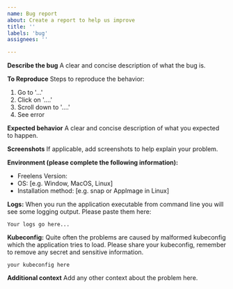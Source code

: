 ```yaml
---
name: Bug report
about: Create a report to help us improve
title: ''
labels: 'bug'
assignees: ''

---
```


<!-- markdownlint-disable -->
**Describe the bug**
A clear and concise description of what the bug is.

**To Reproduce**
Steps to reproduce the behavior:
1. Go to '...'
2. Click on '....'
3. Scroll down to '....'
4. See error

**Expected behavior**
A clear and concise description of what you expected to happen.

**Screenshots**
If applicable, add screenshots to help explain your problem.

**Environment (please complete the following information):**
- Freelens Version:
- OS: [e.g. Window, MacOS, Linux]
- Installation method: [e.g. snap or AppImage in Linux]

**Logs:**
When you run the application executable from command line you will see some logging output. Please paste them here:
```
Your logs go here...
```

**Kubeconfig:**
Quite often the problems are caused by malformed kubeconfig which the application tries to load. Please share your kubeconfig, remember to remove any secret and sensitive information.
```
your kubeconfig here
```

**Additional context**
Add any other context about the problem here.

